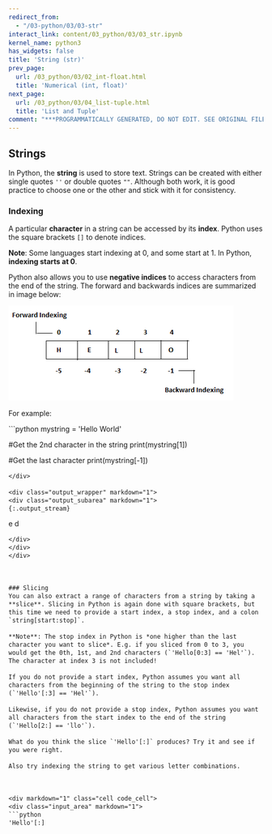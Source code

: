 ```yaml
---
redirect_from:
  - "/03-python/03/03-str"
interact_link: content/03_python/03/03_str.ipynb
kernel_name: python3
has_widgets: false
title: 'String (str)'
prev_page:
  url: /03_python/03/02_int-float.html
  title: 'Numerical (int, float)'
next_page:
  url: /03_python/03/04_list-tuple.html
  title: 'List and Tuple'
comment: "***PROGRAMMATICALLY GENERATED, DO NOT EDIT. SEE ORIGINAL FILES IN /content***"
---
```



## Strings
In Python, the **string** is used to store text. Strings can be created with either single quotes `''` or double quotes `""`. Although both work, it is good practice to choose one or the other and stick with it for consistency.



### Indexing
A particular **character** in a string can be accessed by its **index**. Python uses the square brackets `[]` to denote indices.

**Note**: Some languages start indexing at 0, and some start at 1. In Python, **indexing starts at 0**.

Python also allows you to use **negative indices** to access characters from the end of the string. The forward and backwards indices are summarized in image below:

![indexing](../../images/indexing.png)

For example:



<div markdown="1" class="cell code_cell">
<div class="input_area" markdown="1">
```python
mystring = 'Hello World'

#Get the 2nd character in the string
print(mystring[1])

#Get the last character
print(mystring[-1])

```
</div>

<div class="output_wrapper" markdown="1">
<div class="output_subarea" markdown="1">
{:.output_stream}
```
e
d
```
</div>
</div>
</div>



### Slicing
You can also extract a range of characters from a string by taking a **slice**. Slicing in Python is again done with square brackets, but this time we need to provide a start index, a stop index, and a colon `string[start:stop]`.

**Note**: The stop index in Python is *one higher than the last character you want to slice*. E.g. if you sliced from 0 to 3, you would get the 0th, 1st, and 2nd characters (`'Hello[0:3] == 'Hel'`). The character at index 3 is not included!

If you do not provide a start index, Python assumes you want all characters from the beginning of the string to the stop index (`'Hello'[:3] == 'Hel'`). 

Likewise, if you do not provide a stop index, Python assumes you want all characters from the start index to the end of the string (`'Hello[2:] == 'llo'`).

What do you think the slice `'Hello'[:]` produces? Try it and see if you were right.

Also try indexing the string to get various letter combinations.



<div markdown="1" class="cell code_cell">
<div class="input_area" markdown="1">
```python
'Hello'[:]

```
</div>

</div>

